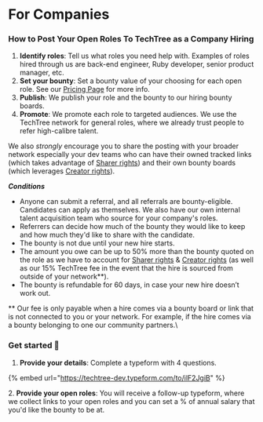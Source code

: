 # For Companies

### **How to Post Your Open Roles To TechTree as a Company Hiring**

1. **Identify roles**: Tell us what roles you need help with. Examples of roles hired through us are back-end engineer, Ruby developer, senior product manager, etc.
2. **Set your bounty**: Set a bounty value of your choosing for each open role. See our [Pricing Page](pricing.md) for more info.
3. **Publish**: We publish your role and the bounty to our hiring bounty boards.
4. **Promote**: We promote each role to targeted audiences. We use the TechTree network for general roles, where we already trust people to refer high-calibre talent.

We also _strongly_ encourage you to share the posting with your broader network especially your dev teams who can have their owned tracked links (which takes advantage of [Sharer rights](../roles-at-techtree/sharer-rights.md)) and their own bounty boards (which leverages [Creator rights](../roles-at-techtree/creator-rights.md)).

_**Conditions**_

* Anyone can submit a referral, and all referrals are bounty-eligible. Candidates can apply as themselves. We also have our own internal talent acquisition team who source for your company's roles.
* Referrers can decide how much of the bounty they would like to keep and how much they'd like to share with the candidate.
* The bounty is not due until your new hire starts.
* The amount you owe can be up to 50% more than the bounty quoted on the role as we have to account for [Sharer rights](../roles-at-techtree/sharer-rights.md) & [Creator rights](../roles-at-techtree/creator-rights.md) (as well as our 15% TechTree fee in the event that the hire is sourced from outside of your network\*\*).
* The bounty is refundable for 60 days, in case your new hire doesn’t work out.



\*\* Our fee is only payable when a hire comes via a bounty board or link that is not connected to you or your network. For example, if the hire comes via a bounty belonging to one our community partners.\


### Get started 🚀

1. **Provide your details**: Complete a typeform with 4 questions.

{% embed url="https://techtree-dev.typeform.com/to/ilF2JgiB" %}

2\. **Provide your open roles**: You will receive a follow-up typeform, where we collect links to your open roles and you can set a % of annual salary that you'd like the bounty to be at.
